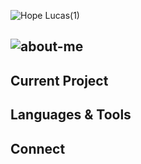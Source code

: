 ![Hope Lucas(1)](https://user-images.githubusercontent.com/88760123/159395622-57e1bbf2-fab4-4421-a192-f8f99f59ee8f.png)

## ![about-me](https://user-images.githubusercontent.com/88760123/159394240-a6a15fe6-323b-44a3-afab-21192108bef6.svg)

## Current Project

## Languages & Tools

## Connect

